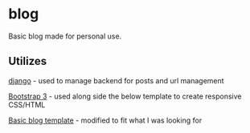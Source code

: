 # blog
Basic blog made for personal use.

## Utilizes
[django](http://www.djangoproject.com/ "django web framework") - used to manage backend for posts and url management

[Bootstrap 3](http://getbootstrap.com/ "Bootstrap 3") - used along side the below template to create responsive CSS/HTML

[Basic blog template](https://github.com/BlackrockDigital/startbootstrap-clean-blog) - modified to fit what I was looking for
